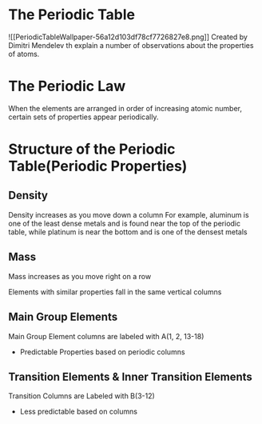 # The Periodic Table
![[PeriodicTableWallpaper-56a12d103df78cf7726827e8.png]]
Created by Dimitri Mendelev th explain a number of observations about the properties of atoms. 
# The Periodic Law
When the elements are arranged in order of increasing atomic number, certain sets of properties appear periodically. 

# Structure of the Periodic Table(Periodic Properties)
## Density
Density increases as you move down a column 
	For example, aluminum is one of the least dense metals and is found near the top of the periodic table, while platinum is near the bottom and is one of the densest metals

## Mass
Mass increases as you move right on a row

Elements with similar properties fall in the same vertical columns

## Main Group Elements
Main Group Element columns are labeled with A(1, 2, 13-18)
- Predictable Properties based on periodic columns
## Transition Elements & Inner Transition Elements
Transition Columns are Labeled with B(3-12)
- Less predictable based on columns

